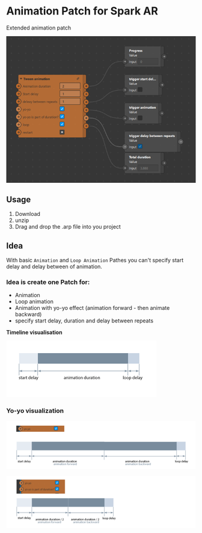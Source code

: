 # Animation Patch for Spark AR

Extended animation patch

![Patch](https://github.com/Identeam/sparkar-animation-patch/blob/main/patch.png "Patch")

## Usage
1. Download 
2. unzip
3. Drag and drop the .arp file into you project

## Idea
With basic `Animation` and `Loop Animation` Pathes you can't specify start delay and delay between of animation. 

### Idea is create one Patch for:
- Animation
- Loop animation
- Animation with yo-yo effect (animation forward - then animate backward)
- specify start delay, duration and delay between repeats


**Timeline visualisation**

[![Timeline illustration](https://github.com/Identeam/sparkar-animation-patch/blob/illustrations/timeline_illustration.png?raw=true "Timeline illustration")](https://github.com/Identeam/sparkar-animation-patch/blob/illustrations/README.md "Timeline illustration")

### Yo-yo visualization

![Yo yo timeline](https://github.com/Identeam/sparkar-animation-patch/blob/main/timeline_yoyo.png "Yo yo timeline")

![yoyo is part of animation](https://github.com/Identeam/sparkar-animation-patch/blob/main/yoyo_is_part_ofanimation.png "yoyo is part of animation")



